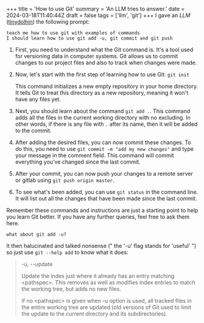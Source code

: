 +++
title = 'How to use Git'
summary = 'An LLM tries to answer.'
date = 2024-03-18T11:40:44Z
draft = false
tags = ['llm', 'git']
+++
I gave an *LLM* ([tinydolhin](https://huggingface.co/cognitivecomputations/TinyDolphin-2.8-1.1b)) the following prompt:

```
teach me how to use git with examples of commands
I should learn how to use git add -u, git commit and git push
```

1. First, you need to understand what the Git command is. It's a tool used for versioning data in computer systems. Git allows us to commit changes to our project files and also to track when changes were made.

2. Now, let's start with the first step of learning how to use Git: `git init`

   This command initializes a new empty repository in your home directory. It tells Git to treat this directory as a new repository, meaning it won't have any files yet.

3. Next, you should learn about the command `git add .`. This command adds all the files in the current working directory with no excluding. In other words, if there is any file with `.` after its name, then it will be added to the commit.

4. After adding the desired files, you can now commit these changes. To do this, you need to use `git commit -m "add my new changes"` and type your message in the comment field. This command will commit everything you've changed since the last commit.

5. After your commit, you can now push your changes to a remote server or gitlab using `git push origin master`.

6. To see what's been added, you can use `git status` in the command line. It will list out all the changes that have been made since the last commit. 

Remember these commands and instructions are just a starting point to help you learn Git better. If you have any further queries, feel free to ask them here.

```
what about git add -u?
```

It then halucinated and talked nonsense (" the '-u' flag stands for 'useful' ") so just use `git --help add` to know what it does:

>-u, --update
>
>    Update the index just where it already has an entry matching \<pathspec\>. This removes as well as modifies index entries to match the working tree, but adds no new files.
>
>    If no \<pathspec\> is given when -u option is used, all tracked files in the entire working tree are updated (old versions of Git used to limit the update to the current directory and its subdirectories).


